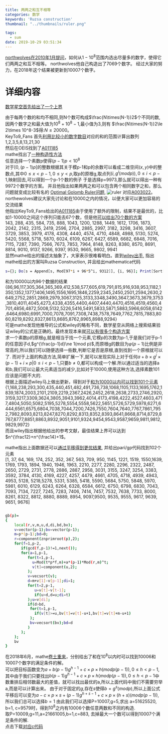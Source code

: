 ```yaml
---
title: 两两之和互不相等
categories: 数学
keywords: 'Ruzsa construction'
thumbnail: "../thumbnails/ruler.png"

tags:
  - sum
date: 2019-10-29 03:51:34
---
```


[northwolves在2010年1月提问]，如何从$1 - 10^8$范围内选出尽量多的数字，使得它们两两之和互不相等。
northwolves他自己构造出了7069个数字。
经过大家的努力，在2018年这个结果被更新到10007个数字。

# 详细内容
[数学星空首先给出了一个上界]  

由于每两个数的和均不相同,则N个数可构成$\frac{N\times(N-1)}2$个不同的数, 因两个数字之和最大值为$10^8+10^8-1$,最小值为$3$,则有
$\frac{N\times(N-1)}2\le 2\times 10^8-3$得:$N\le 20000$。  
KeyTo9_Fans 首先[利用比较小的数字数目]对应的和的范围计算出数列  
1,2,3,5,8,13,21,30  
然后在OEIS找到了[A011185]  
mathe找出了[一种构造性方法]  
任意选择一个素数p使得$(p-1)p\lt 10^8$  
对于$[0,(p-1)p]$的整数根据其关于模p-1和p的余数可以看成二维空间$(x,y)$中的整数点,其中$0\le x\lt p-1,0\le y\lt p$,取p的原根g,取点列$(i,g^i(mod p)),0\le i\lt p-1$,映射回去,可以得到一个p-1个数的例子
于是选择p=9973,那么就可以得出一种有9972个数字的方案。 并且他指出如果两两之和可以包含两个相同数字之和，那么问题就变成比较有名的
[Optimal Golomb Ruler问题],
![ruler](../thumbnails/ruler.jpg)
对应[A003022]。  
northewolves建议大家先讨论和在10000之内的情况，以便大家可以更加容易的交流结果  
他指出KeyTo9_Fans给出的[A011185]由于使用了额外的限制，结果不是最优的，比如1-10000之间这个序列只能去67个数，但是他[可以给出70个数的方案]  
143, 288, 435, 584, 735, 888, 1043, 1200, 1288, 1449, 1612, 1706, 1873, 2042, 2142, 2315, 2419, 2596, 2704, 2885, 2997, 3182, 3298, 3416, 3607, 3729, 3853, 3979, 4178, 4308, 4440, 4574, 4710, 4848, 4988, 5130, 5274, 5420, 5568, 5718, 5870, 6024, 6109, 6267, 6427, 6589, 6682, 6848, 7016, 7115, 7287, 7390, 7566, 7673, 7853, 7964, 8148, 8263, 8380, 8570, 8691, 8814, 9010, 9137, 9266, 9397, 9530, 9665, 9802, 9941  
显然mathe给出的描述太抽象了，大家表示很难看明白。直到[wiley出手], 指出mathe给出的方案叫Ruzsa Construction, 并且给出mathematica代码
```bash
s={}; Do[s = Append[s, Mod[97*i + 96*5^i, 9312]], {i, 96}]; Print[Sort[s]]
```
和为10000以内96个数据的结果  
{86,96,117,305,364,365,369,412,538,577,605,619,791,815,916,938,953,1182,1350,1352,1377,1406,1495,1556,1695,1846,2259,2345,2450,2501,2594,2630,2649,2752,2851,2869,2979,3067,3125,3133,3348,3490,3647,3673,3679,3753,3810,4011,4045,4273,4338,4355,4400,4407,4440,4470,4516,4519,4560,4701,4856,4872,5008,5132,5226,5416,5491,5833,5871,5883,5966,6058,6142,6464,6980,6991,7000,7078,7091,7308,7438,7578,7649,7762,7815,7883,8060,8219,8292,8327,8613,8685,8762,8965,8988,9294}  
可是mathe发现他推导的公式和wiley的略有不同，数学星空从网络上搜索结果验证wiley的公式是正确的。最终发现本来就[可以有很多个构造方案]  
求一个素数p的原根g,就是相当于找一个元素,它模p的次数为p-1,于是我们对于p-1的任意因子d,$g^{\frac{p-1}d}\ne 1(mod p)$,而原根g的数目为$\varphi(p-1)$比例是非常高的,所以我们可以随便选择一些数,判断它是否是原根,直到找到一个原根就可以了.
而对于上面的构造方法,简单扩展一下,就可以发现实际上对于任何${a+b\times g^i\times(p-1)+i\times p|0\le i\lt p-1}$,只要$b\ne 0$,都可以构成一个解.所以通过适当的选择a和b,我们可以让最大元素适当的减少,比如对于10000,使用这种方法,选择素数101应该是问题不大的.  
根据上面描述wiley马上做出更新，得到对于[和为10000以内可以找到101个元素]  
{1,168,238,293,300,435,440,451,482,491,736,738,1068,1105,1133,1695,1762,1839,1874,2003,2101,2109,2219,2367,2426,2452,2618,2638,2733,2746,2920,3159,3217,3309,3624,3805,3943,3962,4014,4173,4198,4222,4527,4603,4717,4804,5050,5082,5195,5278,5554,5558,5622,5651,5726,5729,5978,6271,6444,6561,6575,6804,7038,7044,7200,7426,7550,7604,7640,7767,7861,7952,7982,8093,8213,8247,8270,8292,8313,8352,8393,8641,8668,8714,8729,8767,8777,8851,8863,8932,9051,9101,9324,9454,9543,9587,9659,9811,9812,9829,9972}  
而且wiley指出根据他给出的参考文献，最佳结果上界可以达到$n^{\frac12}+n^{\frac14}+1$。  

mathe指出上面数据还可以[通过平移得到更优结果], 并给出pari/gp代码找到102个元素  
 [1, 37, 64, 169, 174, 252, 352, 367, 563, 709, 950, 1145, 1221, 1519, 1550,1639, 1769, 1793, 1894, 1940, 1946, 1963, 2210, 2277, 2280, 2296, 2322, 2487, 2650, 2729, 2731, 2778, 2886, 2887, 2958, 3031, 3155, 3247, 3254, 3383, 3592, 3784, 4130, 4169, 4227, 4257, 4479, 4661, 4705, 4718, 4939, 4943, 4953, 5128, 5218,5278, 5331, 5385, 5418, 5590, 5684, 5750, 5848, 5970, 5981, 6010, 6129, 6243, 6264, 6328, 6584, 6612, 6750, 6798, 6830, 7043, 7093, 7134, 7227, 7245, 7283, 7406, 7414, 7457, 7532, 7638, 7733, 8000, 8261, 8322, 8812, 8880, 8889, 8954, 9097,9500, 9535, 9555, 9617, 9639, 9651, 9676]  
```bash

gb(p)=
{
    local(r,v,m,u,d,di,bd,bv);
    v=vector(p-1);bv=vector(p-1);
    m=p*(p-1);bd=0;
    r=component(znprimroot(p),2);
    for(f=1,p-2,
       if(gcd(f,p-1)!=1,next());
       for(a=1,p-1,
          for(t=1,p-1,
            u=Mod(t*p*f,m)+a*(p-1)*Mod(r,m)^t;
            v[t]=component(u,2);
          );
          v=vecsort(v);
          d=m+v[1]-v[p-1];di=1;
          for(t=2,p-1,
             u=v[t]-v[t-1];
             if(u>d,d=u;di=t)
          );u=v[di];
          if(d>bd,
           for(t=1,p-1,
             if(v[t]>=u,bv[t]=v[t]-u+1,bv[t]=v[t]+m-u+1)
           );
           bv=vecsort(bv);bd=d
          )
       );
    );
    bv 
}
```

在2018年6月，mathe[卷土重来]，分别给出了和在$10^8$以内时可以找到10006和10007个数字的满足条件的解。  
可以把目标函数变为$a+b(p-1)g^{h-1}+c \times p \times h(mod p(p-1)), 0\le h\lt p-1$,其中由于我们只要找出${b(p-1)g^{h-1}+c \times p \times h(mod p(p-1)), 0\le h\lt p-1}$中数重排后相邻数最大的差值，就可以找出最优的a,所以上面代码中我们不需要穷举a,而是可以计算出来。
由于对于固定的$g$,存在$s$使得$b=g^s(mod p)$,所以上面公式平移后可以变为$a-c \times p \times s+(p-1)g^{h+s-1}+c \times p \times (h+s) (mod p(p-1))$,所以我们总可以选择$b=1$
由此我们可以选择P=10007,g=5,求出 a=51625520, b=1, c=9579时，得到$10^8$之内有10006个数任意两数和不同的构造.  
取P=10009,g=11,a=21661005,b=1,c=883, 去掉最大一个数可以得到10007个满足条件的解.  
点击下载[对应c代码](../attached/numeqnum.txt)  

[northwolves在2010年1月提问]: https://bbs.emath.ac.cn/forum.php?mod=viewthread&tid=2100&fromuid=20
[数学星空首先给出了一个上界]: https://bbs.emath.ac.cn/forum.php?mod=redirect&goto=findpost&ptid=2100&pid=25749&fromuid=20
[利用比较小的数字数目]: https://bbs.emath.ac.cn/forum.php?mod=redirect&goto=findpost&ptid=2100&pid=25753&fromuid=20
[A011185]: https://oeis.org/A011185
[A003022]: https://oeis.org/A003022
[一种构造性方法]: https://bbs.emath.ac.cn/forum.php?mod=redirect&goto=findpost&ptid=2100&pid=25761&fromuid=20
[Optimal Golomb Ruler问题]: http://topic.csdn.net/t/20020811/00/931488.html
[可以给出70个数的方案]: https://bbs.emath.ac.cn/forum.php?mod=redirect&goto=findpost&ptid=2100&pid=25768&fromuid=20
[wiley出手]: https://bbs.emath.ac.cn/forum.php?mod=redirect&goto=findpost&ptid=2100&pid=25771&fromuid=20
[可以有很多个构造方案]: https://bbs.emath.ac.cn/forum.php?mod=redirect&goto=findpost&ptid=2100&pid=25781&fromuid=20
[和为10000以内可以找到101个元素]: https://bbs.emath.ac.cn/forum.php?mod=redirect&goto=findpost&ptid=2100&pid=25802&fromuid=20
[通过平移得到更优结果]: https://bbs.emath.ac.cn/forum.php?mod=redirect&goto=findpost&ptid=2100&pid=25811&fromuid=20
[卷土重来]: https://bbs.emath.ac.cn/forum.php?mod=redirect&goto=findpost&ptid=2100&pid=75130&fromuid=20

